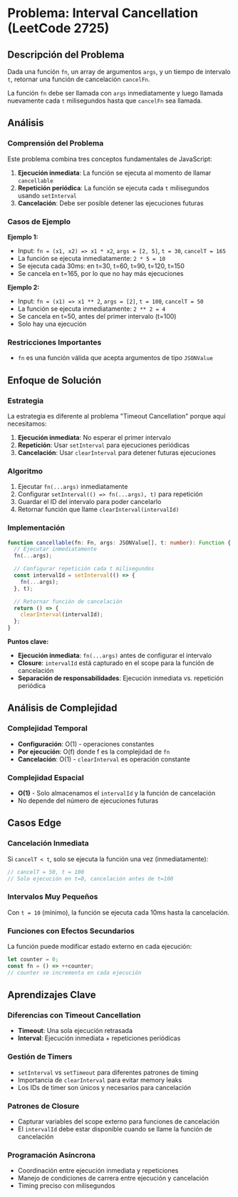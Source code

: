 # Problema: Interval Cancellation (LeetCode 2725)

## Descripción del Problema

Dada una función `fn`, un array de argumentos `args`, y un tiempo de intervalo `t`, retornar una función de cancelación `cancelFn`.

La función `fn` debe ser llamada con `args` inmediatamente y luego llamada nuevamente cada `t` milisegundos hasta que `cancelFn` sea llamada.

## Análisis

### Comprensión del Problema

Este problema combina tres conceptos fundamentales de JavaScript:
1. **Ejecución inmediata**: La función se ejecuta al momento de llamar `cancellable`
2. **Repetición periódica**: La función se ejecuta cada `t` milisegundos usando `setInterval`
3. **Cancelación**: Debe ser posible detener las ejecuciones futuras

### Casos de Ejemplo

**Ejemplo 1:**
- Input: `fn = (x1, x2) => x1 * x2`, `args = [2, 5]`, `t = 30`, `cancelT = 165`
- La función se ejecuta inmediatamente: `2 * 5 = 10`
- Se ejecuta cada 30ms: en t=30, t=60, t=90, t=120, t=150
- Se cancela en t=165, por lo que no hay más ejecuciones

**Ejemplo 2:**
- Input: `fn = (x1) => x1 ** 2`, `args = [2]`, `t = 100`, `cancelT = 50`
- La función se ejecuta inmediatamente: `2 ** 2 = 4`
- Se cancela en t=50, antes del primer intervalo (t=100)
- Solo hay una ejecución

### Restricciones Importantes

- `fn` es una función válida que acepta argumentos de tipo `JSONValue`
## Enfoque de Solución

### Estrategia

La estrategia es diferente al problema "Timeout Cancellation" porque aquí necesitamos:
1. **Ejecución inmediata**: No esperar el primer intervalo
2. **Repetición**: Usar `setInterval` para ejecuciones periódicas
3. **Cancelación**: Usar `clearInterval` para detener futuras ejecuciones

### Algoritmo

1. Ejecutar `fn(...args)` inmediatamente
2. Configurar `setInterval(() => fn(...args), t)` para repetición
3. Guardar el ID del intervalo para poder cancelarlo
4. Retornar función que llame `clearInterval(intervalId)`

### Implementación

```typescript
function cancellable(fn: Fn, args: JSONValue[], t: number): Function {
  // Ejecutar inmediatamente
  fn(...args);

  // Configurar repetición cada t milisegundos
  const intervalId = setInterval(() => {
    fn(...args);
  }, t);

  // Retornar función de cancelación
  return () => {
    clearInterval(intervalId);
  };
}
```

**Puntos clave:**
- **Ejecución inmediata**: `fn(...args)` antes de configurar el intervalo
- **Closure**: `intervalId` está capturado en el scope para la función de cancelación
- **Separación de responsabilidades**: Ejecución inmediata vs. repetición periódica

## Análisis de Complejidad

### Complejidad Temporal
- **Configuración**: O(1) - operaciones constantes
- **Por ejecución**: O(f) donde f es la complejidad de `fn`
- **Cancelación**: O(1) - `clearInterval` es operación constante

### Complejidad Espacial
- **O(1)** - Solo almacenamos el `intervalId` y la función de cancelación
- No depende del número de ejecuciones futuras

## Casos Edge

### Cancelación Inmediata
Si `cancelT < t`, solo se ejecuta la función una vez (inmediatamente):
```typescript
// cancelT = 50, t = 100
// Solo ejecución en t=0, cancelación antes de t=100
```

### Intervalos Muy Pequeños
Con `t = 10` (mínimo), la función se ejecuta cada 10ms hasta la cancelación.

### Funciones con Efectos Secundarios
La función puede modificar estado externo en cada ejecución:
```typescript
let counter = 0;
const fn = () => ++counter;
// counter se incrementa en cada ejecución
```

## Aprendizajes Clave

### Diferencias con Timeout Cancellation
- **Timeout**: Una sola ejecución retrasada
- **Interval**: Ejecución inmediata + repeticiones periódicas

### Gestión de Timers
- `setInterval` vs `setTimeout` para diferentes patrones de timing
- Importancia de `clearInterval` para evitar memory leaks
- Los IDs de timer son únicos y necesarios para cancelación

### Patrones de Closure
- Capturar variables del scope externo para funciones de cancelación
- El `intervalId` debe estar disponible cuando se llame la función de cancelación

### Programación Asíncrona
- Coordinación entre ejecución inmediata y repeticiones
- Manejo de condiciones de carrera entre ejecución y cancelación
- Timing preciso con milisegundos
